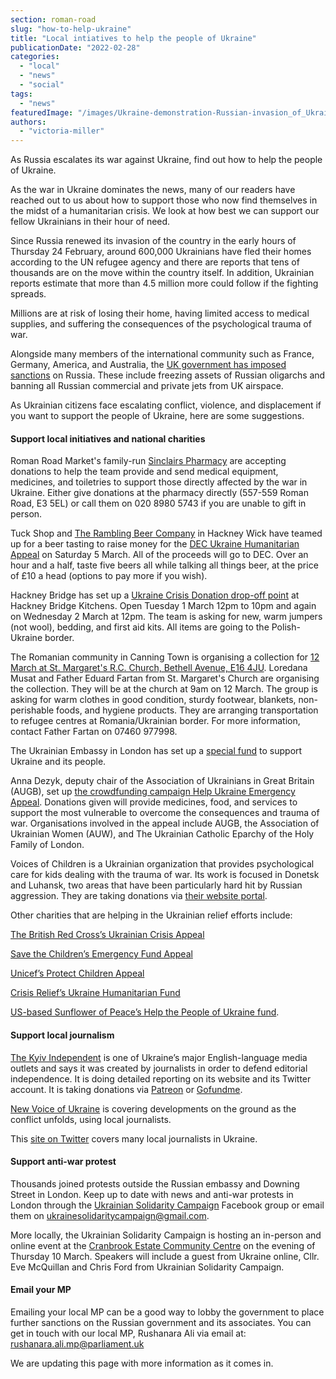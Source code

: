```yaml
---
section: roman-road
slug: "how-to-help-ukraine"
title: "Local intiatives to help the people of Ukraine"
publicationDate: "2022-02-28"
categories: 
  - "local"
  - "news"
  - "social"
tags: 
  - "news"
featuredImage: "/images/Ukraine-demonstration-Russian-invasion_of_Ukraine.jpg"
authors: 
  - "victoria-miller"
---
```


As Russia escalates its war against Ukraine, find out how to help the people of Ukraine.

As the war in Ukraine dominates the news, many of our readers have reached out to us about how to support those who now find themselves in the midst of a humanitarian crisis. We look at how best we can support our fellow Ukrainians in their hour of need.

Since Russia renewed its invasion of the country in the early hours of Thursday 24 February, around 600,000 Ukrainians have fled their homes according to the UN refugee agency and there are reports that tens of thousands are on the move within the country itself. In addition, Ukrainian reports estimate that more than 4.5 million more could follow if the fighting spreads. 

Millions are at risk of losing their home, having limited access to medical supplies, and suffering the consequences of the psychological trauma of war.

Alongside many members of the international community such as France, Germany, America, and Australia, the [UK government has imposed sanctions](https://www.gov.uk/government/news/uk-statement-on-further-economic-sanctions-targeted-at-the-central-bank-of-the-russian-federation) on Russia. These include freezing assets of Russian oligarchs and banning all Russian commercial and private jets from UK airspace.

As Ukrainian citizens face escalating conflict, violence, and displacement if you want to support the people of Ukraine, here are some suggestions.

#### Support local initiatives and national charities

Roman Road Market's family-run [Sinclairs Pharmacy](https://www.instagram.com/p/CakHc0vo3cZ/) are accepting donations to help the team provide and send medical equipment, medicines, and toiletries to support those directly affected by the war in Ukraine. Either give donations at the pharmacy directly (557-559 Roman Road, E3 5EL) or call them on 020 8980 5743 if you are unable to gift in person.

Tuck Shop and [The Rambling Beer Company](https://www.ramblingbeerco.com/store/p28/Beer_Tasting_for_Ukraine.html?fbclid=IwAR2TxxqLnf-tPCbbScmI5CTjUt9w62slChaqpD4YmDHLuaO-X-MvLGfKFcA) in Hackney Wick have teamed up for a beer tasting to raise money for the [DEC Ukraine Humanitarian Appeal](https://www.dec.org.uk/) on Saturday 5 March. All of the proceeds will go to DEC. Over an hour and a half, taste five beers all while talking all things beer, at the price of £10 a head (options to pay more if you wish).

Hackney Bridge has set up a [Ukraine Crisis Donation drop-off point](https://www.instagram.com/p/CahmFBrojvT/) at Hackney Bridge Kitchens. Open Tuesday 1 March 12pm to 10pm and again on Wednesday 2 March at 12pm. The team is asking for new, warm jumpers (not wool), bedding, and first aid kits. All items are going to the Polish-Ukraine border.

The Romanian community in Canning Town is organising a collection for [12 March at St. Margaret's R.C. Church, Bethell Avenue, E16 4JU](https://www.facebook.com/events/5000062876683560). Loredana Musat and Father Eduard Fartan from St. Margaret's Church are organising the collection. They will be at the church at 9am on 12 March. The group is asking for warm clothes in good condition, sturdy footwear, blankets, non-perishable foods, and hygiene products. They are arranging transportation to refugee centres at Romania/Ukrainian border. For more information, contact Father Fartan on 07460 977998.

The Ukrainian Embassy in London has set up a [special fund](https://www.withukraine.org/en) to support Ukraine and its people.

Anna Dezyk, deputy chair of the Association of Ukrainians in Great Britain (AUGB), set up [the crowdfunding campaign Help Ukraine Emergency Appeal](https://www.gofundme.com/f/helpukraine?utm_campaign=p_cp%20share-sheet&utm_medium=copy_link_all&utm_source=customer&fbclid=IwAR0aTUeoTfg3P6d_yWa0VcRLkc0oz3Y4e8tEwV7-oy83PI1xJAU3ahDa2XQ). Donations given will provide medicines, food, and services to support the most vulnerable to overcome the consequences and trauma of war. Organisations involved in the appeal include AUGB, the Association of Ukrainian Women (AUW), and The Ukrainian Catholic Eparchy of the Holy Family of London.

Voices of Children is a Ukrainian organization that provides psychological care for kids dealing with the trauma of war. Its work is focused in Donetsk and Luhansk, two areas that have been particularly hard hit by Russian aggression. They are taking donations via [their website portal](https://voices.org.ua/en/donat/). 

Other charities that are helping in the Ukrainian relief efforts include:  

[The British Red Cross’s Ukrainian Crisis Appeal](https://donate.redcross.org.uk/appeal/ukraine-crisis-appeal)

[Save the Children’s Emergency Fund Appeal](https://www.savethechildren.org.uk/where-we-work/europe/ukraine)

[Unicef’s Protect Children Appeal](https://www.unicef.org.uk/donate/donate-now-to-protect-children-in-ukraine/?gclid=CjwKCAiAgvKQBhBbEiwAaPQw3M0Q3f19SnPRvBjusalWwIT6zzbqAqBnvl8mzVAHLGBv0j9p1Ey6KBoC2gwQAvD_BwE)

[Crisis Relief’s Ukraine Humanitarian Fund](https://crisisrelief.un.org/t/ukraine)

[US-based Sunflower of Peace’s Help the People of Ukraine fund](https://www.sunflowerofpeace.com/?fbclid=IwAR2ksNrW0cpwWCNC_foWVG47y_rXUgxC3Z2iJW4KWb1-cDsnlx8DJg4vFR4).

#### Support local journalism

[The Kyiv Independent](https://kyivindependent.com/) is one of Ukraine’s major English-language media outlets and says it was created by journalists in order to defend editorial independence. It is doing detailed reporting on its website and its Twitter account. It is taking donations via [Patreon](https://www.patreon.com/kyivindependent) or [Gofundme](https://www.gofundme.com/f/kyivindependent-launch).

[New Voice of Ukraine](https://english.nv.ua/) is covering developments on the ground as the conflict unfolds, using local journalists.

This [site on Twitter](https://twitter.com/i/lists/101285580) covers many local journalists in Ukraine.

#### Support anti-war protest

Thousands joined protests outside the Russian embassy and Downing Street in London. Keep up to date with news and anti-war protests in London through the [Ukrainian Solidarity Campaign](https://www.facebook.com/UkrainianSocialistSolidarity) Facebook group or email them on ukrainesolidaritycampaign@gmail.com.

More locally, the Ukrainian Solidarity Campaign is hosting an in-person and online event at the [Cranbrook Estate Community Centre](https://www.eventbrite.co.uk/e/solidarity-with-ukraine-in-person-and-online-tickets-287845703247?fbclid=IwAR0fdsqQJ-EBAHDIGZuT39HUCng-ZP-JRgb5Rhz_m0eOthPTpzsu0jMLgBo) on the evening of Thursday 10 March. Speakers will include a guest from Ukraine online, Cllr. Eve McQuillan and Chris Ford from Ukrainian Solidarity Campaign.

#### Email your MP

Emailing your local MP can be a good way to lobby the government to place further sanctions on the Russian government and its associates. You can get in touch with our local MP, Rushanara Ali via email at: [rushanara.ali.mp@parliament.uk](mailto:rushanara.ali.mp@parliament.uk)

We are updating this page with more information as it comes in.
